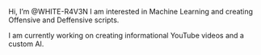 Hi, I’m @WHITE-R4V3N
I am interested in Machine Learning and creating Offensive and Deffensive scripts.

I am currently working on creating informational YouTube videos and a custom AI.

<!---
WHITE-R4V3N/WHITE-R4V3N is a ✨ special ✨ repository because its `README.md` (this file) appears on your GitHub profile.
You can click the Preview link to take a look at your changes.
--->
